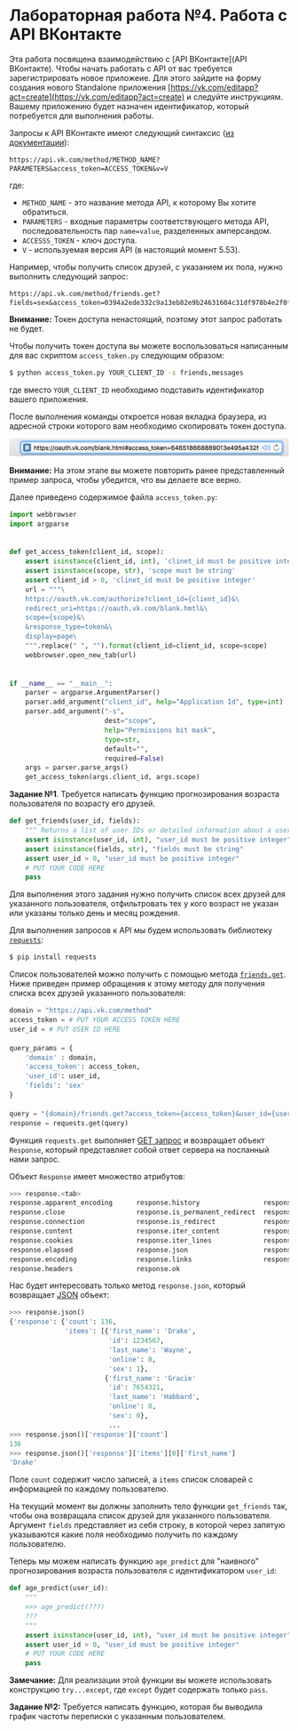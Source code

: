 # Лабораторная работа №4. Работа с API ВКонтакте


Эта работа посвящена взаимодействию с [API ВКонтакте](API ВКонтакте). Чтобы начать работать с API от вас требуется зарегистрировать новое приложеие. Для этого зайдите на форму создания нового Standalone приложения [https://vk.com/editapp?act=create](https://vk.com/editapp?act=create) и следуйте инструкциям. Вашему приложению будет назначен идентификатор, который потребуется для выполнения работы.

Запросы к API ВКонтакте имеют следующий синтаксис ([из документации](https://vk.com/dev/api_requests)):
```
https://api.vk.com/method/METHOD_NAME?PARAMETERS&access_token=ACCESS_TOKEN&v=V
```

где:
* `METHOD_NAME` - это название метода API, к которому Вы хотите обратиться.
* `PARAMETERS` - входные параметры соответствующего метода API, последовательность пар `name=value`, разделенных амперсандом.
* `ACCESSS_TOKEN` - ключ доступа.
* `V` - используемая версия API (в настоящий момент 5.53).


Например, чтобы получить список друзей, с указанием их пола, нужно выполнить следующий запрос:
```
https://api.vk.com/method/friends.get?fields=sex&access_token=0394a2ede332c9a13eb82e9b24631604c31df978b4e2f0fbd2c549944f9d79a5bc866455623bd560732ab&v=5.53
```

<div class="alert alert-danger">
<strong>Внимание:</strong> Токен доступа ненастоящий, поэтому этот запрос работать не будет.
</div>

Чтобы получить токен доступа вы можете воспользоваться написанным для вас скриптом `access_token.py` следующим образом:

```sh
$ python access_token.py YOUR_CLIENT_ID -s friends,messages
```

где вместо `YOUR_CLIENT_ID` необходимо подставить идентификатор вашего приложения.

После выполнения команды откроется новая вкладка браузера, из адресной строки которого вам необходимо скопировать токен доступа.

![](access_token.png)

<div class="alert alert-info">
<strong>Внимание:</strong> На этом этапе вы можете повторить ранее представленный пример запроса, чтобы убедится, что вы делаете все верно.
</div>

Далее приведено содержимое файла `access_token.py`:
```python
import webbrowser
import argparse


def get_access_token(client_id, scope):
    assert isinstance(client_id, int), 'clinet_id must be positive integer'
    assert isinstance(scope, str), 'scope must be string'
    assert client_id > 0, 'clinet_id must be positive integer'
    url = """\
    https://oauth.vk.com/authorize?client_id={client_id}&\
    redirect_uri=https://oauth.vk.com/blank.hmtl&\
    scope={scope}&\
    &response_type=token&\
    display=page\
    """.replace(" ", "").format(client_id=client_id, scope=scope)
    webbrowser.open_new_tab(url)


if __name__ == "__main__":
    parser = argparse.ArgumentParser()
    parser.add_argument("client_id", help="Application Id", type=int)
    parser.add_argument("-s",
                        dest="scope",
                        help="Permissions bit mask",
                        type=str,
                        default="",
                        required=False)
    args = parser.parse_args()
    get_access_token(args.client_id, args.scope)

```


**Задание №1**. Требуется написать функцию прогнозирования возраста пользователя по возрасту его друзей. 

```python
def get_friends(user_id, fields):
    """ Returns a list of user IDs or detailed information about a user's friends """
    assert isinstance(user_id, int), "user_id must be positive integer"
    assert isinstance(fields, str), "fields must be string"
    assert user_id > 0, "user_id must be positive integer"
    # PUT YOUR CODE HERE
    pass
```

Для выполнения этого задания нужно получить список всех друзей для указанного пользователя, отфильтровать тех у кого возраст не указан или указаны только день и месяц рождения.

Для выполнения запросов к API мы будем использовать библиотеку [`requests`](http://docs.python-requests.org/en/master/):

```sh
$ pip install requests
```

Список пользователей можно получить с помощью метода [`friends.get`](https://vk.com/dev/friends.get). Ниже приведен пример обращения к этому методу для получения списка всех друзей указанного пользователя:

```python
domain = "https://api.vk.com/method"
access_token = # PUT YOUR ACCESS TOKEN HERE
user_id = # PUT USER ID HERE

query_params = {
    'domain' : domain,
    'access_token': access_token,
    'user_id': user_id,
    'fields': 'sex'
}

query = "{domain}/friends.get?access_token={access_token}&user_id={user_id}&fields={fields}&v=5.53".format(**query_params)
response = requests.get(query)
```

Функция `requests.get` выполняет [GET запрос](https://ru.wikipedia.org/wiki/HTTP#GET) и возвращает объект `Response`, который представляет собой ответ сервера на посланный нами запрос.

Объект `Response` имеет множество атрибутов:
```python
>>> response.<tab>
response.apparent_encoding      response.history                response.raise_for_status
response.close                  response.is_permanent_redirect  response.raw
response.connection             response.is_redirect            response.reason
response.content                response.iter_content           response.request
response.cookies                response.iter_lines             response.status_code
response.elapsed                response.json                   response.text
response.encoding               response.links                  response.url
response.headers                response.ok
```

Нас будет интересовать только метод `response.json`, который возвращает [JSON](https://ru.wikipedia.org/wiki/JSON) объект:

```python
>>> response.json()
{'response': {'count': 136,
              'items': [{'first_name': 'Drake',
                         'id': 1234567,
                         'last_name': 'Wayne',
                         'online': 0,
                         'sex': 1},
                        {'first_name': 'Gracie'
                         'id': 7654321,
                         'last_name': 'Habbard',
                         'online': 0,
                         'sex': 0},
                         ...
>>> response.json()['response']['count']
136
>>> response.json()['response']['items'][0]['first_name']
'Drake'
```

Поле `count` содержит число записей, а `items` список словарей с информацией по каждому пользователю.

На текущий момент вы должны заполнить тело функции `get_friends` так, чтобы она возвращала список друзей для указанного пользователя. Аргумент `fields` представляет из себя строку, в которой через запятую указываются какие поля необходимо получить по каждому пользователю.

Теперь мы можем написать функцию `age_predict` для "наивного" прогнозирования возраста пользователя с идентификатором `user_id`:

```python
def age_predict(user_id):
    """
    >>> age_predict(???)
    ???
    """
    assert isinstance(user_id, int), "user_id must be positive integer"
    assert user_id > 0, "user_id must be positive integer"
    # PUT YOUR CODE HERE
    pass
```

<div class="alert alert-info">
<strong>Замечание:</strong> Для реализации этой функции вы можете использовать конструкцию <code>try...except</code>, где <code>except</code> будет содержать только <code>pass</code>.
</div>

**Задание №2:** Требуется написать функцию, которая бы выводила график частоты переписки с указанным пользователем.